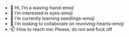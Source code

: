 - 👋 Hi, I’m a waving-hand-emoji
- 👀 I’m interested in eyes-emoji
- 🌱 I’m currently learning seedlings-emoji
- 💞️ I’m looking to collaborate on revolving-hearts-emoji
- 📫 How to reach me: Please, do not and fuck off
